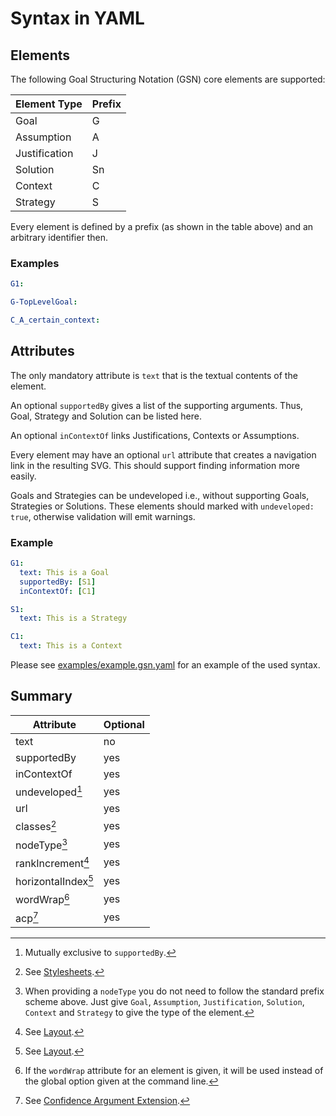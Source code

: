 
# Syntax in YAML

## Elements

The following Goal Structuring Notation (GSN) core elements are supported:

| Element Type   | Prefix |
|----------------|--------|
| Goal           |   G    | 
| Assumption     |   A    |
| Justification  |   J    | 
| Solution       |   Sn   |   
| Context        |   C    |
| Strategy       |   S    |

Every element is defined by a prefix (as shown in the table above) and an arbitrary identifier then.

### Examples
 
```yaml
G1:

G-TopLevelGoal:

C_A_certain_context:
```

## Attributes

The only mandatory attribute is `text` that is the textual contents of the element.

An optional `supportedBy` gives a list of the supporting arguments. Thus, Goal, Strategy and Solution can be listed here.

An optional `inContextOf` links Justifications, Contexts or Assumptions. 

Every element may have an optional `url` attribute that creates a navigation link in the resulting SVG.
This should support finding information more easily.

Goals and Strategies can be undeveloped i.e., without supporting Goals, Strategies or Solutions.
These elements should marked with `undeveloped: true`, otherwise validation will emit warnings.

### Example

```yaml
G1:
  text: This is a Goal
  supportedBy: [S1]
  inContextOf: [C1]

S1:
  text: This is a Strategy

C1: 
  text: This is a Context
```

Please see [examples/example.gsn.yaml](examples/example.gsn.yaml) for an example of the used syntax.

## Summary


| Attribute             | Optional |
|-----------------------|----------|
| text                  |    no    | 
| supportedBy           |    yes   |
| inContextOf           |    yes   | 
| undeveloped[^nu]      |    yes   |
| url                   |    yes   |   
| classes[^nc]          |    yes   |
| nodeType[^nt]         |    yes   |
| rankIncrement[^nl]    |    yes   |
| horizontalIndex[^nl]  |    yes   |
| wordWrap[^nw]         |    yes   |
| acp[^na]              |    yes   |

[^nu]: Mutually exclusive to `supportedBy`.

[^nc]: See [Stylesheets](./adv_stylesheets.md).

[^nl]: See [Layout](./adv_layout.md).

[^nt]: When providing a `nodeType` you do not need to follow the standard prefix scheme above.
       Just give `Goal`, `Assumption`, `Justification`, `Solution`, `Context` and `Strategy` to give the type of the element.

[^nw]: If the `wordWrap` attribute for an element is given, it will be used instead of the global option given
       at the command line.

[^na]: See [Confidence Argument Extension](./confidence.md).
